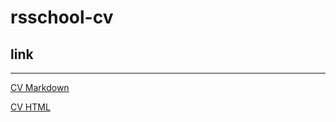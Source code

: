 # rsschool-cv
## link
***

[CV Markdown](https://hospelthiv.github.io/rsschool-cv/cv "ссылка на CV")

[CV HTML](https://hospelthiv.github.io/rsschool-cv/ "ссылка на CV")
